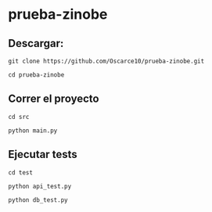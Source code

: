 # prueba-zinobe

## Descargar:

```
git clone https://github.com/Oscarce10/prueba-zinobe.git
```

```
cd prueba-zinobe
```


## Correr el proyecto

```
cd src
```

```
python main.py
```

## Ejecutar tests

```
cd test
```

```
python api_test.py
```

```
python db_test.py
```